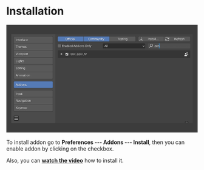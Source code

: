 # Installation

![Installation](img/screen/installation.png)

To install addon go to **Preferences --- Addons --- Install**, then you can enable addon by clicking on the checkbox.

Also, you can [**watch the video**](https://youtu.be/dqpgWcRBE4o?t=17) how to install it.